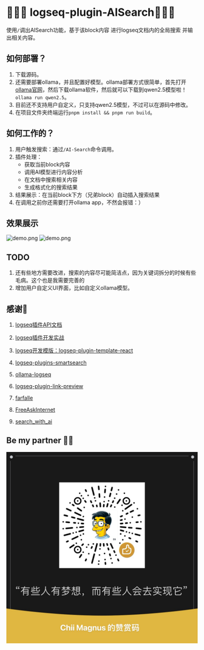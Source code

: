 # 🎉🎉🎉 logseq-plugin-AISearch💫💫💫
使用`/`调出AISearch功能，基于该block内容 进行logseq文档内的全局搜索 并输出相关内容。


## 如何部署？
1. 下载源码。
2. 还需要部署ollama，并且配置好模型。ollama部署方式很简单，首先打开[ollama官网](https://ollama.com/)，然后下载ollama软件，然后就可以下载到qwen2.5模型啦！`ollama run qwen2.5`。
3. 目前还不支持用户自定义，只支持qwen2.5模型，不过可以在源码中修改。
4. 在项目文件夹终端运行`pnpm install && pnpm run build`。


## 如何工作的？
1. 用户触发搜索：通过`/AI-Search`命令调用。
2. 插件处理：
   - 获取当前block内容
   - 调用AI模型进行内容分析
   - 在文档中搜索相关内容
   - 生成格式化的搜索结果
3. 结果展示：在当前block下方（兄弟block）自动插入搜索结果
4. 在调用之前你还需要打开ollama app，不然会报错：）

## 效果展示
![demo.png](./dist/demo1.png)
![demo.png](./dist/demo2.png)


## TODO
1. 还有些地方需要改进，搜索的内容尽可能简洁点，因为关键词拆分的时候有些毛病。这个也是我需要完善的
2. 增加用户自定义UI界面，比如自定义ollama模型。


## 感谢🙏
1. [logseq插件API文档](https://plugins-doc.logseq.com/)
2. [logseq插件开发实战](https://correctroad.gitbook.io/logseq-plugins-in-action/chapter-1/make-logseq-plugins-support-settings)
3. [logseq开发模版：logseq-plugin-template-react](https://github.com/pengx17/logseq-plugin-template-react)

1. [logseq-plugins-smartsearch](https://github.com/sethyuan/logseq-plugin-smartsearch)
2. [ollama-logseq](https://github.com/omagdy7/ollama-logseq)
3. [logseq-plugin-link-preview](https://github.com/pengx17/logseq-plugin-link-preview)

1. [farfalle](https://github.com/rashadphz/farfalle)
2. [FreeAskInternet](https://github.com/nashsu/FreeAskInternet)
3. [search_with_ai](https://github.com/yokingma/search_with_ai)


## Be my partner 🧑‍🤝
![buymeacoffee](https://github.com/chiimagnus/logseq-AIsearch/blob/master/public/buymeacoffee.jpg)